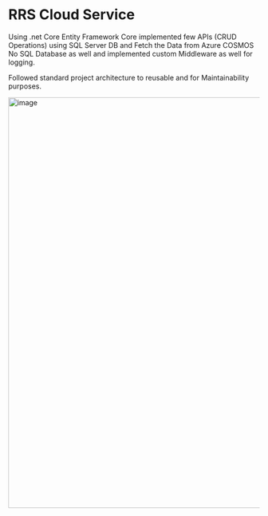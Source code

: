 # RRS Cloud Service
Using .net Core Entity Framework Core implemented few APIs (CRUD Operations) using SQL Server DB and Fetch the Data from Azure COSMOS No SQL Database as well and implemented custom Middleware as well for logging.

Followed standard project architecture to reusable and for Maintainability purposes.


<img width="824" alt="image" src="https://github.com/user-attachments/assets/9363863d-e756-4f5e-a7c2-5264d4a35403">

